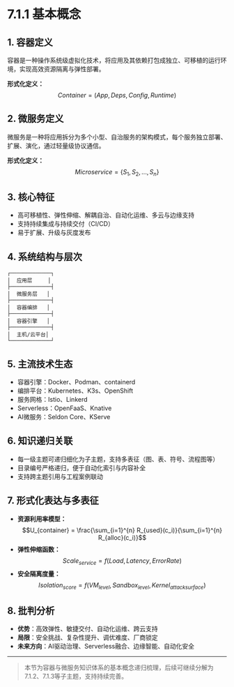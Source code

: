 # 7.1.1 基本概念

## 1. 容器定义

容器是一种操作系统级虚拟化技术，将应用及其依赖打包成独立、可移植的运行环境，实现高效资源隔离与弹性部署。

**形式化定义：**
$$Container = (App, Deps, Config, Runtime)$$

## 2. 微服务定义

微服务是一种将应用拆分为多个小型、自治服务的架构模式，每个服务独立部署、扩展、演化，通过轻量级协议通信。

**形式化定义：**
$$Microservice = \{S_1, S_2, ..., S_n\}$$

## 3. 核心特征

- 高可移植性、弹性伸缩、解耦自治、自动化运维、多云与边缘支持
- 支持持续集成与持续交付（CI/CD）
- 易于扩展、升级与灰度发布

## 4. 系统结构与层次

```text
┌─────────────┐
│  应用层     │
├─────────────┤
│  微服务层   │
├─────────────┤
│  容器编排   │
├─────────────┤
│  容器引擎   │
├─────────────┤
│  主机/云平台│
└─────────────┘
```

## 5. 主流技术生态

- 容器引擎：Docker、Podman、containerd
- 编排平台：Kubernetes、K3s、OpenShift
- 服务网格：Istio、Linkerd
- Serverless：OpenFaaS、Knative
- AI微服务：Seldon Core、KServe

## 6. 知识递归关联

- 每一级主题可递归细化为子主题，支持多表征（图、表、符号、流程图等）
- 目录编号严格递归，便于自动化索引与内容补全
- 支持跨主题引用与工程案例联动

## 7. 形式化表达与多表征

- **资源利用率模型：**
$$U_{container} = \frac{\sum_{i=1}^{n} R_{used}(c_i)}{\sum_{i=1}^{n} R_{alloc}(c_i)}$$
- **弹性伸缩函数：**
$$Scale_{service} = f(Load, Latency, ErrorRate)$$
- **安全隔离度量：**
$$Isolation_{score} = f(VM_{level}, Sandbox_{level}, Kernel_{attack surface})$$

## 8. 批判分析

- **优势**：高效弹性、敏捷交付、自动化运维、跨云支持
- **局限**：安全挑战、复杂性提升、调优难度、厂商锁定
- **未来方向**：AI驱动治理、Serverless融合、边缘智能、自动化安全

---
> 本节为容器与微服务知识体系的基本概念递归梳理，后续可继续分解为7.1.2、7.1.3等子主题，支持持续完善。
